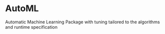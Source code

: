 # AutoML
Automatic Machine Learning Package with tuning tailored to the algorithms and runtime specification
